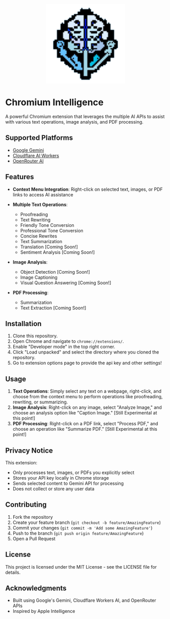 <p align="center"><img src="ext\logo.png" height="250" width="250"/></p>

# Chromium Intelligence

A powerful Chromium extension that leverages the multiple AI APIs to assist with various text operations, image analysis, and PDF processing.

## Supported Platforms

- [Google Gemini](https://ai.google.dev/gemini-api/docs/models/gemini)
- [Cloudflare AI Workers](https://developers.cloudflare.com/workers-ai/models/)
- [OpenRouter AI](https://openrouter.ai/)

## Features

- **Context Menu Integration**: Right-click on selected text, images, or PDF links to access AI assistance
- **Multiple Text Operations**:
  - Proofreading
  - Text Rewriting
  - Friendly Tone Conversion
  - Professional Tone Conversion
  - Concise Rewrites
  - Text Summarization
  - Translation [Coming Soon!]
  - Sentiment Analysis [Coming Soon!]

- **Image Analysis**:
  - Object Detection [Coming Soon!]
  - Image Captioning
  - Visual Question Answering [Coming Soon!]

- **PDF Processing**:
  - Summarization
  - Text Extraction [Coming Soon!]

## Installation

1. Clone this repository.
2. Open Chrome and navigate to `chrome://extensions/`.
3. Enable "Developer mode" in the top right corner.
4. Click "Load unpacked" and select the directory where you cloned the repository.
5. Go to extension options page to provide the api key and other settings!

## Usage

1. **Text Operations**: Simply select any text on a webpage, right-click, and choose from the context menu to perform operations like proofreading, rewriting, or summarizing.
2. **Image Analysis**: Right-click on any image, select "Analyze Image," and choose an analysis option like "Caption Image."  [Still Experimental at this point!]
3. **PDF Processing**: Right-click on a PDF link, select "Process PDF," and choose an operation like "Summarize PDF." [Still Experimental at this point!]

## Privacy Notice

This extension:
- Only processes text, images, or PDFs you explicitly select
- Stores your API key locally in Chrome storage
- Sends selected content to Gemini API for processing
- Does not collect or store any user data

## Contributing

1. Fork the repository
2. Create your feature branch (`git checkout -b feature/AmazingFeature`)
3. Commit your changes (`git commit -m 'Add some AmazingFeature'`)
4. Push to the branch (`git push origin feature/AmazingFeature`)
5. Open a Pull Request

## License

This project is licensed under the MIT License - see the LICENSE file for details.

## Acknowledgments

- Built using Google's Gemini, Cloudflare Workers AI, and OpenRouter APIs
- Inspired by Apple Intelligence